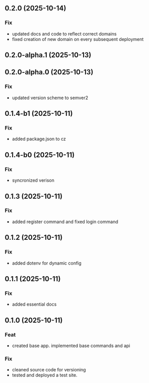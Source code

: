 ## 0.2.0 (2025-10-14)

### Fix

- updated docs and code to reflect correct domains
- fixed creation of new domain on every subsequent deployment

## 0.2.0-alpha.1 (2025-10-13)

## 0.2.0-alpha.0 (2025-10-13)

### Fix

- updated version scheme to semver2

## 0.1.4-b1 (2025-10-11)

### Fix

- added package.json to cz

## 0.1.4-b0 (2025-10-11)

### Fix

- syncronized verison

## 0.1.3 (2025-10-11)

### Fix

- added register command and fixed login command

## 0.1.2 (2025-10-11)

### Fix

- added dotenv for dynamic config

## 0.1.1 (2025-10-11)

### Fix

- added essential docs

## 0.1.0 (2025-10-11)

### Feat

- created base app. implemented base commands and api

### Fix

- cleaned source code for versioning
- tested and deployed a test site.

